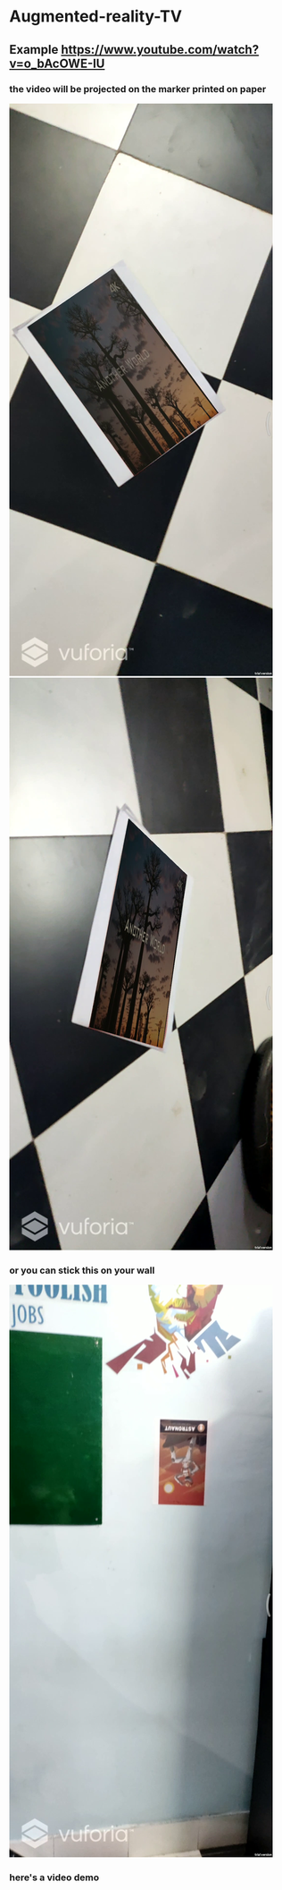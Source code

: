 # Augmented-reality-TV

## Example https://www.youtube.com/watch?v=o_bAcOWE-IU
### the video will be projected on the marker printed on paper
![screensht](./demo_images/1.png)
![screensht](./demo_images/2.png)
### or you can stick this on your wall
![screensht](./demo_images/3.png)
### here's a video demo
